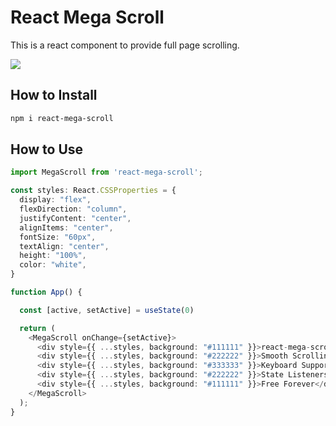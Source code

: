# React Mega Scroll

This is a react component to provide full page scrolling.

<img src="https://i.ibb.co/9HF8fKS/Screen-Recording2024-08-17at08-42-16-ezgif-com-optimize.gif"/>

## How to Install
```sh
npm i react-mega-scroll
```

## How to Use
```ts
import MegaScroll from 'react-mega-scroll';

const styles: React.CSSProperties = {
  display: "flex",
  flexDirection: "column",
  justifyContent: "center",
  alignItems: "center",
  fontSize: "60px",
  textAlign: "center",
  height: "100%",
  color: "white",
}

function App() {

  const [active, setActive] = useState(0)

  return (
    <MegaScroll onChange={setActive}>
      <div style={{ ...styles, background: "#111111" }}>react-mega-scroll</div>
      <div style={{ ...styles, background: "#222222" }}>Smooth Scrolling</div>
      <div style={{ ...styles, background: "#333333" }}>Keyboard Support</div>
      <div style={{ ...styles, background: "#222222" }}>State Listeners</div>
      <div style={{ ...styles, background: "#111111" }}>Free Forever</div>
    </MegaScroll>
  );
}
```
